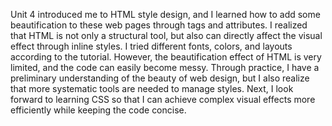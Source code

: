 Unit 4 introduced me to HTML style design, and I learned how to add some beautification to these web pages through tags and attributes. I realized that HTML is not only a structural tool, but also can directly affect the visual effect through inline styles. I tried different fonts, colors, and layouts according to the tutorial. However, the beautification effect of HTML is very limited, and the code can easily become messy.
Through practice, I have a preliminary understanding of the beauty of web design, but I also realize that more systematic tools are needed to manage styles. Next, I look forward to learning CSS so that I can achieve complex visual effects more efficiently while keeping the code concise.